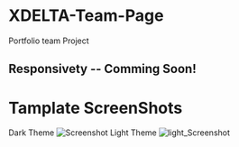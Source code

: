 # XDELTA-Team-Page
Portfolio team Project 
## Responsivety -- Comming Soon!
# Tamplate ScreenShots
Dark Theme
![Screenshot](https://user-images.githubusercontent.com/110406908/222732969-2a34dc7a-e9e3-4477-87b5-6a152e171799.png)
Light Theme
![light_Screenshot](https://user-images.githubusercontent.com/110406908/222733190-b1e4b5db-04f9-44d2-a0e8-f61fc7fcb3eb.png)


